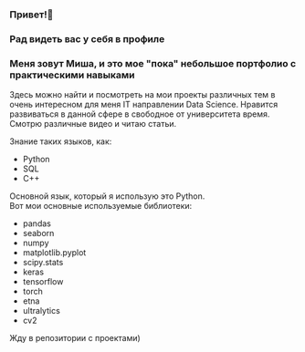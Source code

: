 ### Привет!👋
### Рад видеть вас у себя в профиле
### Меня зовут Миша, и это мое "пока" небольшое портфолио с практическими навыками
Здесь можно найти и посмотреть на мои проекты различных тем в очень интересном для меня IT направлении Data Science.
Нравится развиваться в данной сфере в свободное от университета время. Смотрю различные видео и читаю статьи.

Знание таких языков, как:
* Python
* SQL
* C++

Основной язык, который я использую это Python.  
Вот мои основные используемые библиотеки:
* pandas
* seaborn
* numpy
* matplotlib.pyplot
* scipy.stats
* keras
* tensorflow
* torch
* etna
* ultralytics
* cv2

Жду в репозитории с проектами)
